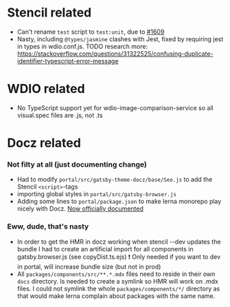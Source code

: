 # Stencil related
* Can't rename `test` script to `test:unit`, due to [#1609](https://github.com/ionic-team/stencil/issues/1609)
* Nasty, including `@types/jasmine` clashes with Jest, fixed by requiring jest in types in wdio.conf.js. TODO research more: https://stackoverflow.com/questions/31322525/confusing-duplicate-identifier-typescript-error-message

# WDIO related
* No TypeScript support yet for wdio-image-comparison-service so all visual.spec files are .js, not .ts

# Docz related

### Not filty at all (just documenting change)
* Had to modify `portal/src/gatsby-theme-docz/base/Seo.js` to add the Stencil `<script>`-tags
* importing global styles in `portal/src/gatsby-browser.js`
* Adding some lines to `portal/package.json` to make lerna monorepo play nicely with Docz. 
[Now officially documented](https://www.docz.site/docs/usage-in-monorepo)

### Eww, dude, that's nasty
* In order to get the HMR in docz working when stencil --dev updates the bundle I had to create an artificial import for all components in gatsby.browser.js (see copyDist.ts.ejs)
❗ Only needed if you want to dev in portal, will increase bundle size (but not in prod)
* All `packages/components/src/**.*.mdx` files need to reside in their own `docs` directory. 
Is needed to create a symlink so HMR will work on .mdx files. I could not symlink the whole `packages/components/*/` directory
as that would make lerna complain about packages with the same name.

